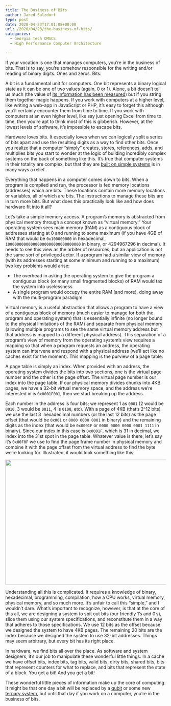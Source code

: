 ```yaml
---
title: The Business of Bits
author: Jared Sulzdorf
type: post
date: 2020-04-23T17:01:08+00:00
url: /2020/04/23/the-business-of-bits/
categories:
  - Georgia Tech OMSCS
  - High Performance Computer Architecture

---
```

If your vocation is one that manages computers, you&#8217;re in the business of bits. That is to say, you&#8217;re somehow responsible for the writing and/or reading of binary digits. Ones and zeros. Bits.

A bit is a fundamental unit for computers. One bit represents a binary logical state as it can be one of two values (again, 0 or 1). Alone, a bit doesn&#8217;t tell us much (the value of [its information has been measured][1]) but if you string them together magic happens. If you work with computers at a higher level, like writing a web-app in JavaScript or PHP, it&#8217;s easy to forget this although you&#8217;ll certainly encounter them from time to time. If you work with computers at an even higher level, like say just opening Excel from time to time, then you&#8217;re apt to think most of this is gibberish. However, at the lowest levels of software, it&#8217;s impossible to escape bits.

<!--more-->

Hardware loves bits. It especially loves when we can logically split a series of bits apart and use the resulting digits as a way to find other bits. Once you realize that a computer &#8220;simply&#8221; creates, stores, references, adds, and multiplies bits you start to wonder at the logic of building incredibly complex systems on the back of something like this. It&#8217;s true that computer systems in their totality are complex, but that they are [built on simple systems][2] is in many ways a relief.

Everything that happens in a computer comes down to bits. When a program is compiled and run, the processor is fed memory locations (addresses) which are bits. These locations contain more memory locations or variables, all of which are bits. The instructions to manage these bits are in turn more bits. But what does this practically look like and how does hardware fit into it all?

Let&#8217;s take a simple memory access. A program&#8217;s memory is abstracted from physical memory through a concept known as &#8220;virtual memory.&#8221; Your operating system sees main memory (RAM) as a contiguous block of addresses starting at 0 and running to some maximum (if you have 4GB of RAM that would be `0x100000000` in hexadecimal, `100000000000000000000000000000000` in binary, or 4294967296 in decimal). It needs to see this view as the arbiter of resources, but an application is not the same sort of privileged actor. If a program had a similar view of memory (with its addresses starting at some minimum and running to a maximum) two key problems would arise:

  * The overhead in asking the operating system to give the program a contiguous block (or many small fragmented blocks) of RAM would tax the system into uselessness
  * A single program would occupy the entire RAM (and more), doing away with the multi-program paradigm

Virtual memory is a useful abstraction that allows a program to have a view of a contiguous block of memory (much easier to manage for both the program and operating system) that is essentially infinite (no longer bound to the physical limitations of the RAM) and separate from physical memory (allowing multiple programs to see the same virtual memory address but that address is mapped to a different physical address). This separation of a program&#8217;s view of memory from the operating system&#8217;s view requires a mapping so that when a program requests an address, the operating system can intervene and respond with a physical address (we&#8217;ll act like no caches exist for the moment). This mapping is the purview of a page table.

A page table is simply an index. When provided with an address, the operating system divides the bits into two sections, one is the virtual page number and the other is the page offset. The virtual page number is our index into the page table. If our physical memory divides chunks into 4KB pages, we have a 32-bit virtual memory space, and the address we&#8217;re interested in is `0x0001F001`, then we start breaking up the address.

Each number in the address is four bits; we represent 1 as `0001` (2 would be `0010`, 3 would be `0011`, 4 is `0100`, etc). With a page of 4KB (that&#8217;s 2^12 bits) we use the last 3  hexadecimal numbers (or the last 12 bits) as the page offset (that would be `0x001` or `0000 0000 0001` in binary) and the remaining digits as the index (that would be `0x0001F` or `0000 0000 0000 0001 1111` in binary). Since our index in this case is `0x0001F`, which is 31 in decimal, we index into the 31st spot in the page table. Whatever value is there, let&#8217;s say it&#8217;s `0x00F0F` we use to find the page frame number in physical memory and combine it with the page offset from the virtual address to find the byte we&#8217;re looking for. Illustrated, it would look something like this:

<img decoding="async" loading="lazy" class="aligncenter size-large wp-image-3082" src="https://jared.lexblogplatform.com/wp-content/uploads/sites/10/2020/04/bits-740x390.png" alt="" width="740" height="390" /> 

Understanding all this is complicated. It requires a knowledge of binary, hexadecimal, programming, compilation, how a CPU works, virtual memory, physical memory, and so much more. It&#8217;s unfair to call this &#8220;simple,&#8221; and I wouldn&#8217;t dare. What&#8217;s important to recognize, however, is that at the core of this all, we are designing a system to spit out bits (our friendly 1&#8217;s and 0&#8217;s), slice them using our system specifications, and reconstitute them in a way that adheres to those specifications. We use 12 bits as the offset because we designed the system to have 4KB pages. The remaining 20 bits are the index because we designed the system to use 32-bit addresses. Things may seem arbitrary, but every bit has its right place.

In hardware, we find bits all over the place. As software and system designers, it&#8217;s our job to manipulate these wonderful little things. In a cache we have offset bits, index bits, tag bits, valid bits, dirty bits, shared bits, bits that represent counters for what to replace, and bits that represent the state of a block. You get a bit! And you get a bit!

These wonderful little pieces of information make up the core of computing. It might be that one day a bit will be replaced by a [qubit][3] or some new [ternary system][4], but until that day if you work on a computer, you&#8217;re in the business of bits.

 [1]: https://en.wikipedia.org/wiki/Shannon_(unit)
 [2]: https://www.gkogan.co/blog/simple-systems/
 [3]: https://en.wikipedia.org/wiki/Qubit
 [4]: https://en.wikipedia.org/wiki/Ternary_computer